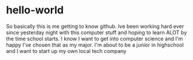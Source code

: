 # hello-world
So basically this is me getting to know github. Ive been working hard ever since yesterday night with this computer stuff and hoping to learn ALOT by the time school starts. I know I want to get into computer science and I'm happy I've chosen that as my major. 
I'm about to be a junior in highschool and I want to start up my own local tech company
